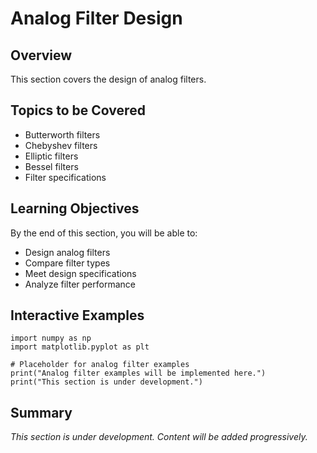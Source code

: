 # Analog Filter Design

## Overview

This section covers the design of analog filters.

## Topics to be Covered

- Butterworth filters
- Chebyshev filters
- Elliptic filters
- Bessel filters
- Filter specifications

## Learning Objectives

By the end of this section, you will be able to:
- Design analog filters
- Compare filter types
- Meet design specifications
- Analyze filter performance

## Interactive Examples

```{code-cell} python
import numpy as np
import matplotlib.pyplot as plt

# Placeholder for analog filter examples
print("Analog filter examples will be implemented here.")
print("This section is under development.")
```

## Summary

*This section is under development. Content will be added progressively.*
